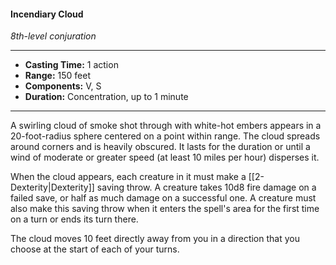 #### Incendiary Cloud
*8th-level conjuration*
___
- **Casting Time:** 1 action
- **Range:** 150 feet
- **Components:** V, S
- **Duration:** Concentration, up to 1 minute
---
A swirling cloud of smoke shot through with white-hot embers appears in a 20-foot-radius sphere centered on a point within range. The cloud spreads around corners and is heavily obscured. It lasts for the duration or until a wind of moderate or greater speed (at least 10 miles per hour) disperses it.

When the cloud appears, each creature in it must make a [[2-Dexterity|Dexterity]] saving throw. A creature takes 10d8 fire damage on a failed save, or half as much damage on a successful one. A creature must also make this saving throw when it enters the spell's area for the first time on a turn or ends its turn there.

The cloud moves 10 feet directly away from you in a direction that you choose at the start of each of your turns.
